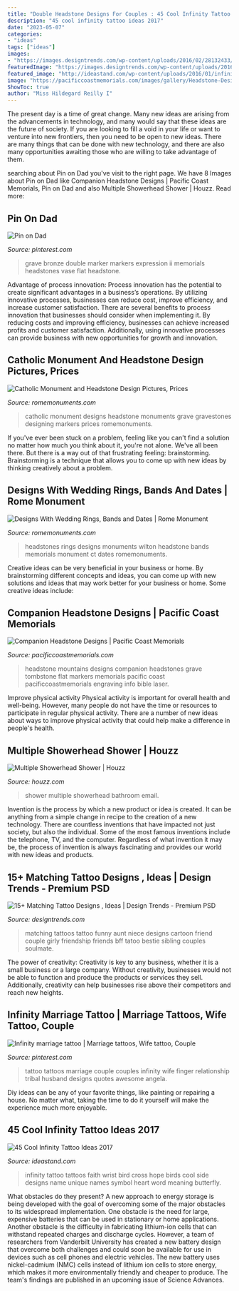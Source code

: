 ```yaml
---
title: "Double Headstone Designs For Couples : 45 Cool Infinity Tattoo Ideas 2017"
description: "45 cool infinity tattoo ideas 2017"
date: "2023-05-07"
categories:
- "ideas"
tags: ["ideas"]
images:
- "https://images.designtrends.com/wp-content/uploads/2016/02/28132433/Cartoon-Matching-Tattoos.jpg"
featuredImage: "https://images.designtrends.com/wp-content/uploads/2016/02/28132433/Cartoon-Matching-Tattoos.jpg"
featured_image: "http://ideastand.com/wp-content/uploads/2016/01/infinity-tattoo-ideas/10-infinity-tattoo-ideas.jpg"
image: "https://pacificcoastmemorials.com/images/gallery/Headstone-Design-PCM-2258.jpg"
ShowToc: true
author: "Miss Hildegard Reilly I"
---
```



The present day is a time of great change. Many new ideas are arising from the advancements in technology, and many would say that these ideas are the future of society. If you are looking to fill a void in your life or want to venture into new frontiers, then you need to be open to new ideas. There are many things that can be done with new technology, and there are also many opportunities awaiting those who are willing to take advantage of them.

	

		
searching about Pin on Dad you've visit to the right page. We have 8 Images about Pin on Dad like Companion Headstone Designs | Pacific Coast Memorials, Pin on Dad and also Multiple Showerhead Shower | Houzz. Read more:
		
    
## Pin On Dad

<img loading=lazy src="https://i.pinimg.com/736x/41/86/57/418657e82b9402801cab0efd94a85c19--grave-markers-loved-ones.jpg" onerror="this.onerror=null;this.src='https://tse4.mm.bing.net/th?id=OIP.UcTBWerdAV5oGKSsLU3NUwHaEj&amp;pid=15.1';" alt="Pin on Dad">

_Source: pinterest.com_

>grave bronze double marker markers expression ii memorials headstones vase flat headstone. 

	

Advantage of process innovation:
Process innovation has the potential to create significant advantages in a business’s operations. By utilizing innovative processes, businesses can reduce cost, improve efficiency, and increase customer satisfaction.
There are several benefits to process innovation that businesses should consider when implementing it. By reducing costs and improving efficiency, businesses can achieve increased profits and customer satisfaction. Additionally, using innovative processes can provide business with new opportunities for growth and innovation.

    
## Catholic Monument And Headstone Design Pictures, Prices

<img loading=lazy src="https://www.romemonuments.com/sites/default/files/catholic-monument-designs.jpg" onerror="this.onerror=null;this.src='https://tse3.mm.bing.net/th?id=OIP.8PYy_NnR5Qf1seTvDO6JfgHaEy&amp;pid=15.1';" alt="Catholic Monument and Headstone Design Pictures, Prices">

_Source: romemonuments.com_

>catholic monument designs headstone monuments grave gravestones designing markers prices romemonuments. 

	

If you've ever been stuck on a problem, feeling like you can't find a solution no matter how much you think about it, you're not alone. We've all been there. But there is a way out of that frustrating feeling: brainstorming. Brainstorming is a technique that allows you to come up with new ideas by thinking creatively about a problem.

    
## Designs With Wedding Rings, Bands And Dates | Rome Monument

<img loading=lazy src="http://www.romemonuments.com/sites/default/files/styles/medium/public/10158.jpg?itok=_1b3Nx73" onerror="this.onerror=null;this.src='https://tse2.mm.bing.net/th?id=OIP.ALsx2mO3F4P21f2jdp_LZQHaFj&amp;pid=15.1';" alt="Designs With Wedding Rings, Bands and Dates | Rome Monument">

_Source: romemonuments.com_

>headstones rings designs monuments wilton headstone bands memorials monument ct dates romemonuments. 

	

Creative ideas can be very beneficial in your business or home. By brainstorming different concepts and ideas, you can come up with new solutions and ideas that may work better for your business or home. Some creative ideas include:

    
## Companion Headstone Designs | Pacific Coast Memorials

<img loading=lazy src="https://pacificcoastmemorials.com/images/gallery/Headstone-Design-PCM-2258.jpg" onerror="this.onerror=null;this.src='https://tse4.mm.bing.net/th?id=OIP.llPJSVxPBNmLoCCJG61RkgHaEO&amp;pid=15.1';" alt="Companion Headstone Designs | Pacific Coast Memorials">

_Source: pacificcoastmemorials.com_

>headstone mountains designs companion headstones grave tombstone flat markers memorials pacific coast pacificcoastmemorials engraving info bible laser. 

	

Improve physical activity
Physical activity is important for overall health and well-being. However, many people do not have the time or resources to participate in regular physical activity. There are a number of new ideas about ways to improve physical activity that could help make a difference in people's health.

    
## Multiple Showerhead Shower | Houzz

<img loading=lazy src="https://st.hzcdn.com/fimgs/cb4119730258d911_5431-w500-h666-b0-p0--traditional-bathroom.jpg" onerror="this.onerror=null;this.src='https://tse4.mm.bing.net/th?id=OIP.knhKN_WNl60Zp2N9z0DCrwHaJ3&amp;pid=15.1';" alt="Multiple Showerhead Shower | Houzz">

_Source: houzz.com_

>shower multiple showerhead bathroom email. 

	

Invention is the process by which a new product or idea is created. It can be anything from a simple change in recipe to the creation of a new technology. There are countless inventions that have impacted not just society, but also the individual. Some of the most famous inventions include the telephone, TV, and the computer. Regardless of what invention it may be, the process of invention is always fascinating and provides our world with new ideas and products.

    
## 15+ Matching Tattoo Designs , Ideas | Design Trends - Premium PSD

<img loading=lazy src="https://images.designtrends.com/wp-content/uploads/2016/02/28132433/Cartoon-Matching-Tattoos.jpg" onerror="this.onerror=null;this.src='https://tse4.mm.bing.net/th?id=OIP.MKTWPsSLnIlF9XVE16laRwHaHa&amp;pid=15.1';" alt="15+ Matching Tattoo Designs , Ideas | Design Trends - Premium PSD">

_Source: designtrends.com_

>matching tattoos tattoo funny aunt niece designs cartoon friend couple girly friendship friends bff tatoo bestie sibling couples soulmate. 

	

The power of creativity:
Creativity is key to any business, whether it is a small business or a large company. Without creativity, businesses would not be able to function and produce the products or services they sell. Additionally, creativity can help businesses rise above their competitors and reach new heights.

    
## Infinity Marriage Tattoo | Marriage Tattoos, Wife Tattoo, Couple

<img loading=lazy src="https://i.pinimg.com/736x/25/f1/3b/25f13bfc0f6ec4f11e9cfbaa31f1c444--marriage-tattoos-baseball.jpg" onerror="this.onerror=null;this.src='https://tse1.mm.bing.net/th?id=OIP.yiACcLTvV6HIhpv0j6ct2AHaFi&amp;pid=15.1';" alt="Infinity marriage tattoo | Marriage tattoos, Wife tattoo, Couple">

_Source: pinterest.com_

>tattoo tattoos marriage couple couples infinity wife finger relationship tribal husband designs quotes awesome angela. 

	

Diy ideas can be any of your favorite things, like painting or repairing a house. No matter what, taking the time to do it yourself will make the experience much more enjoyable.

    
## 45 Cool Infinity Tattoo Ideas 2017

<img loading=lazy src="http://ideastand.com/wp-content/uploads/2016/01/infinity-tattoo-ideas/10-infinity-tattoo-ideas.jpg" onerror="this.onerror=null;this.src='https://tse1.mm.bing.net/th?id=OIP.CSfrWGJ6W0nHyOaZ9MJTEAHaJ6&amp;pid=15.1';" alt="45 Cool Infinity Tattoo Ideas 2017">

_Source: ideastand.com_

>infinity tattoo tattoos faith wrist bird cross hope birds cool side designs name unique names symbol heart word meaning butterfly. 

	

What obstacles do they present?
A new approach to energy storage is being developed with the goal of overcoming some of the major obstacles to its widespread implementation. One obstacle is the need for large, expensive batteries that can be used in stationary or home applications. Another obstacle is the difficulty in fabricating lithium-ion cells that can withstand repeated charges and discharge cycles. However, a team of researchers from Vanderbilt University has created a new battery design that overcome both challenges and could soon be available for use in devices such as cell phones and electric vehicles. The new battery uses nickel-cadmium (NMC) cells instead of lithium ion cells to store energy, which makes it more environmentally friendly and cheaper to produce. The team's findings are published in an upcoming issue of Science Advances.

